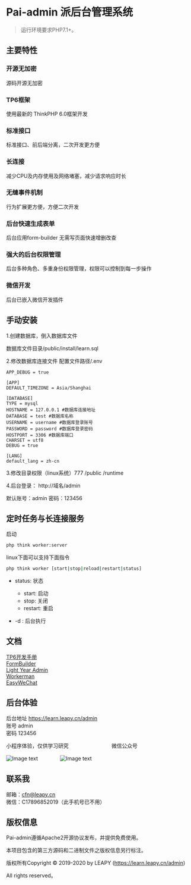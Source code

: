 Pai-admin 派后台管理系统
===============

> 运行环境要求PHP7.1+。

## 主要特性

### 开源无加密
源码开源无加密
### TP6框架
使用最新的 ThinkPHP 6.0框架开发
### 标准接口
标准接口、前后端分离，二次开发更方便
### 长连接
减少CPU及内存使用及网络堵塞，减少请求响应时长
### 无缝事件机制
行为扩展更方便，方便二次开发
### 后台快速生成表单
后台应用form-builder 无需写页面快速增删改查
### 强大的后台权限管理
后台多种角色、多重身份权限管理，权限可以控制到每一步操作
### 微信开发
后台已嵌入微信开发插件

## 手动安装

1.创建数据库，倒入数据库文件

数据库文件目录/public/install/learn.sql

2.修改数据库连接文件
配置文件路径/.env

~~~
APP_DEBUG = true

[APP]
DEFAULT_TIMEZONE = Asia/Shanghai

[DATABASE]
TYPE = mysql
HOSTNAME = 127.0.0.1 #数据库连接地址
DATABASE = test #数据库名称
USERNAME = username #数据库登录账号
PASSWORD = password #数据库登录密码
HOSTPORT = 3306 #数据库端口
CHARSET = utf8
DEBUG = true

[LANG]
default_lang = zh-cn
~~~
3.修改目录权限（linux系统）777
/public
/runtime

4.后台登录：
http://域名/admin

默认账号：admin 密码：123456

## 定时任务与长连接服务
启动
```sh
php think worker:server
```
linux下面可以支持下面指令

```sh
php think worker [start|stop|reload|restart|status]
```

- status: 状态
    - start: 启动
    - stop: 关闭
    - restart: 重启

- -d : 后台执行

## 文档

[TP6开发手册](https://www.kancloud.cn/manual/thinkphp6_0/content)  
[FormBuilder](http://php.form-create.com/)  
[Light Year Admin](http://www.itshubao.com/doc-lyear/lyear.html)  
[Workerman](http://doc.workerman.net/)  
[EasyWeChat](https://www.easywechat.com/docs)  

## 后台体验
后台地址 https://learn.leapy.cn/admin  
账号 admin  
密码 123456  

小程序体验，仅供学习研究　　　　　　　　 微信公众号

![Image text](http://file.cos.leapy.cn/image/20200513/7c007202005130755013790.jpg)　　　　
![Image text](http://file.cos.leapy.cn/image/20200513/8795c202005130757437787.jpg)

## 联系我
邮箱：cfn@leapy.cn  
微信：C17896852019（此手机号已不用）  

## 版权信息

Pai-admin遵循Apache2开源协议发布，并提供免费使用。

本项目包含的第三方源码和二进制文件之版权信息另行标注。

版权所有Copyright © 2019-2020 by LEAPY (https://learn.leapy.cn/admin)

All rights reserved。
